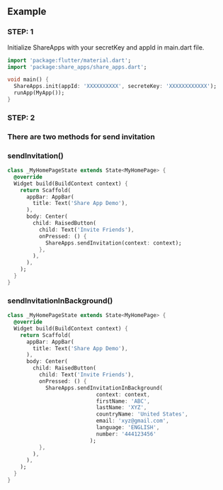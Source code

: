 ## Example

### STEP: 1
Initialize ShareApps with your secretKey and appId in main.dart file.

```dart
import 'package:flutter/material.dart';
import 'package:share_apps/share_apps.dart';

void main() {
  ShareApps.init(appId: 'XXXXXXXXXX', secreteKey: 'XXXXXXXXXXXX');
  runApp(MyApp());
}
```

### STEP: 2 
### There are two methods for send invitation 

### sendInvitation()

```dart
class _MyHomePageState extends State<MyHomePage> {
  @override
  Widget build(BuildContext context) {
    return Scaffold(
      appBar: AppBar(
        title: Text('Share App Demo'),
      ),
      body: Center(
        child: RaisedButton(
          child: Text('Invite Friends'),
          onPressed: () {
            ShareApps.sendInvitation(context: context);
          },
        ),
      ),
    );
  }
}
```

### sendInvitationInBackground()

```dart
class _MyHomePageState extends State<MyHomePage> {
  @override
  Widget build(BuildContext context) {
    return Scaffold(
      appBar: AppBar(
        title: Text('Share App Demo'),
      ),
      body: Center(
        child: RaisedButton(
          child: Text('Invite Friends'),
          onPressed: () {
            ShareApps.sendInvitationInBackground(
                            context: context,
                            firstName: 'ABC',
                            lastName: 'XYZ',
                            countryName: 'United States',
                            email: 'xyz@gmail.com',
                            language: 'ENGLISH',
                            number: '444123456'
                          );
          },
        ),
      ),
    );
  }
}
```
